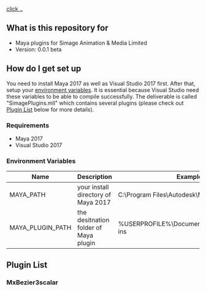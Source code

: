 [click ..](#<caret>)


## What is this repository for

- Maya plugins for Simage Animation & Media Limited
- Version: 0.0.1 beta

## How do I get set up

You need to install Maya 2017 as well as Visual Studio 2017 first. After that, setup your [environment variables](#enviroment-variables). It is essential because Visual Studio need these variables to be able to compile successfully. The deliverable is called "SimagePlugins.mll" which contains several plugins (please check out [Plugin List](#plugin-list) below for more details).

### Requirements

- Maya 2017
- Visual Studio 2017

### Environment Variables

Name | Description | Example
---------|----------|---------
 MAYA_PATH | your install directory of Maya 2017 | C:\Program Files\Autodesk\Maya2017
 MAYA_PLUGIN_PATH | the desitnation folder of Maya plugin |  %USERPROFILE%\Documents\maya\2017\plug-ins

## Plugin List

### MxBezier3scalar